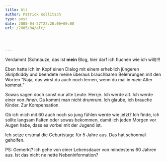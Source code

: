 ```yaml
---
title: Alt
author: Patrick Kollitsch
type: post
date: 2005-04-27T22:20:00+00:00
url: /2005/04/alt/




---
```

Verdammt (Schnauze, das ist **mein** Blog, hier darf ich fluchen wie ich will)!!!

Eben hatte ich im Kopf einen Dialog mit einem erheblich jüngeren Skriptkiddy und beendete meine überaus brauchbaren Belehrungen mit den Worten &#8220;Naja, das wirst du auch noch lernen, wenn du mal in _mein_ Alter kommst.&#8221;

Sowas sagen doch sonst nur alte Leute. Herrje. Ich werde alt. Ich werde einer von _ihnen_. Da kommt man nicht drumrum. Ich glaube, ich brauche Kinder. Zur Kompensation.

Ob ich mich mit 60 auch noch so jung fühlen werde wie jetzt? Ich finde, ich sollte langsam Falten oder sowas bekommen, damit ich jeden Morgen vor Augen habe, dass es vorbei mit der Jugend ist.

Ich setze erstmal die Geburtstage für 5 Jahre aus. Das hat schonmal geholfen.

PS: Gemerkt? Ich gehe von einer Lebensdauer von mindestens 60 Jahren aus. Ist das nicht ne nette Nebeninformation?